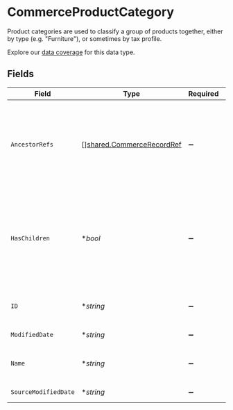 # CommerceProductCategory

Product categories are used to classify a group of products together, either by type (e.g. "Furniture"), or sometimes by tax profile.

Explore our [data coverage](https://knowledge.codat.io/supported-features/commerce?view=tab-by-data-type&dataType=commerce-productCategories) for this data type.


## Fields

| Field                                                                                                    | Type                                                                                                     | Required                                                                                                 | Description                                                                                              | Example                                                                                                  |
| -------------------------------------------------------------------------------------------------------- | -------------------------------------------------------------------------------------------------------- | -------------------------------------------------------------------------------------------------------- | -------------------------------------------------------------------------------------------------------- | -------------------------------------------------------------------------------------------------------- |
| `AncestorRefs`                                                                                           | [][shared.CommerceRecordRef](../../../pkg/models/shared/commercerecordref.md)                            | :heavy_minus_sign:                                                                                       | A collection of parent product categories implicitly ordered with the immediate parent last in the list. |                                                                                                          |
| `HasChildren`                                                                                            | **bool*                                                                                                  | :heavy_minus_sign:                                                                                       | A boolean indicating whether there are other product categories beneath this one in the hierarchy.       |                                                                                                          |
| `ID`                                                                                                     | **string*                                                                                                | :heavy_minus_sign:                                                                                       | The unique identifier of the product category                                                            | "102"                                                                                                    |
| `ModifiedDate`                                                                                           | **string*                                                                                                | :heavy_minus_sign:                                                                                       | N/A                                                                                                      | 2022-10-23T00:00:00.000Z                                                                                 |
| `Name`                                                                                                   | **string*                                                                                                | :heavy_minus_sign:                                                                                       | The name of the product category                                                                         | Entertainment                                                                                            |
| `SourceModifiedDate`                                                                                     | **string*                                                                                                | :heavy_minus_sign:                                                                                       | N/A                                                                                                      | 2022-10-23T00:00:00.000Z                                                                                 |